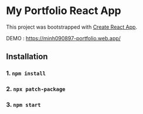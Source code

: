 # My Portfolio React App

This project was bootstrapped with [Create React App](https://github.com/facebook/create-react-app).

DEMO : https://minh090897-portfolio.web.app/

## Installation
### 1. `npm install`
### 2. `npx patch-package`
### 3. `npm start`
